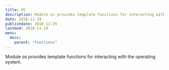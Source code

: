```yaml
---
title: OS
description: Module os provides template functions for interacting with the operating system.
date: 2018-11-29
publishdate: 2018-11-29
lastmod: 2018-11-29
menu:
  docs:
    parent: "functions"
---
```


Module os provides template functions for interacting with the operating system.
